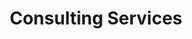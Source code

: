 ---
title: "Consulting Services"
description: "One-to-One calls and website audits to help you understand who and where your customers are, how to connect with them and what you should do to achieve your goals."
icon: "handshake"
eleventyExcludeFromCollections: false
excludeFromSitemap: false
directURL: "https://georgemc.net/consulting/"
---